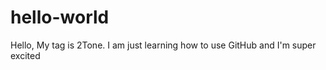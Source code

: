 # hello-world



Hello, My tag is 2Tone. I am just learning how to use GitHub and I'm super excited
